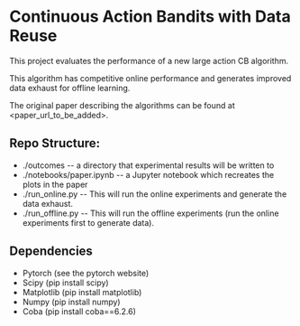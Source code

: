 # Continuous Action Bandits with Data Reuse

This project evaluates the performance of a new large action CB algorithm.

This algorithm has competitive online performance and generates improved data exhaust for offline learning.

The original paper describing the algorithms can be found at <paper_url_to_be_added>.

## Repo Structure:

+ ./outcomes -- a directory that experimental results will be written to
+ ./notebooks/paper.ipynb -- a Jupyter notebook which recreates the plots in the paper
+ ./run_online.py -- This will run the online experiments and generate the data exhaust.
+ ./run_offline.py -- This will run the offline experiments (run the online experiments first to generate data).

## Dependencies
+ Pytorch    (see the pytorch website)
+ Scipy      (pip install scipy)
+ Matplotlib (pip install matplotlib)
+ Numpy      (pip install numpy)
+ Coba       (pip install coba==6.2.6)
